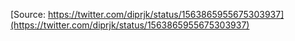 [Source: https://twitter.com/diprjk/status/1563865955675303937](https://twitter.com/diprjk/status/1563865955675303937)